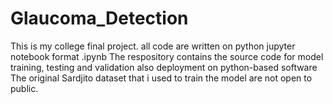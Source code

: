 # Glaucoma_Detection
This is my college final project. all code are written on python jupyter notebook format .ipynb 
The respository contains the source code for model training, testing and validation also deployment on python-based software
The original Sardjito dataset that i used to train the model are not open to public.
